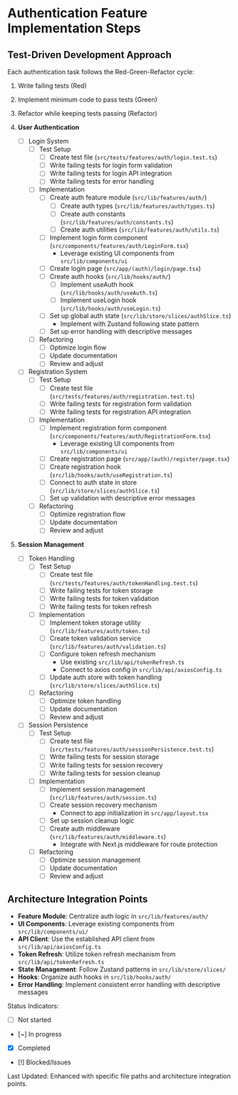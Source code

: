 # Authentication Feature Implementation Steps

## Test-Driven Development Approach
Each authentication task follows the Red-Green-Refactor cycle:
1. Write failing tests (Red)
2. Implement minimum code to pass tests (Green)
3. Refactor while keeping tests passing (Refactor)

1. **User Authentication**
   - [ ] Login System
     - [ ] Test Setup
       - [ ] Create test file (`src/tests/features/auth/login.test.ts`)
       - [ ] Write failing tests for login form validation
       - [ ] Write failing tests for login API integration
       - [ ] Write failing tests for error handling
     - [ ] Implementation
       - [ ] Create auth feature module (`src/lib/features/auth/`)
         - [ ] Create auth types (`src/lib/features/auth/types.ts`)
         - [ ] Create auth constants (`src/lib/features/auth/constants.ts`)
         - [ ] Create auth utilities (`src/lib/features/auth/utils.ts`)
       - [ ] Implement login form component (`src/components/features/auth/LoginForm.tsx`)
         - Leverage existing UI components from `src/lib/components/ui`
       - [ ] Create login page (`src/app/(auth)/login/page.tsx`)
       - [ ] Create auth hooks (`src/lib/hooks/auth/`)
         - [ ] Implement useAuth hook (`src/lib/hooks/auth/useAuth.ts`)
         - [ ] Implement useLogin hook (`src/lib/hooks/auth/useLogin.ts`)
       - [ ] Set up global auth state (`src/lib/store/slices/authSlice.ts`)
         - Implement with Zustand following state pattern
       - [ ] Set up error handling with descriptive messages
     - [ ] Refactoring
       - [ ] Optimize login flow
       - [ ] Update documentation
       - [ ] Review and adjust

   - [ ] Registration System
     - [ ] Test Setup
       - [ ] Create test file (`src/tests/features/auth/registration.test.ts`)
       - [ ] Write failing tests for registration form validation
       - [ ] Write failing tests for registration API integration
     - [ ] Implementation
       - [ ] Implement registration form component (`src/components/features/auth/RegistrationForm.tsx`)
         - Leverage existing UI components from `src/lib/components/ui`
       - [ ] Create registration page (`src/app/(auth)/register/page.tsx`)
       - [ ] Create registration hook (`src/lib/hooks/auth/useRegistration.ts`)
       - [ ] Connect to auth state in store (`src/lib/store/slices/authSlice.ts`)
       - [ ] Set up validation with descriptive error messages
     - [ ] Refactoring
       - [ ] Optimize registration flow
       - [ ] Update documentation
       - [ ] Review and adjust

2. **Session Management**
   - [ ] Token Handling
     - [ ] Test Setup
       - [ ] Create test file (`src/tests/features/auth/tokenHandling.test.ts`)
       - [ ] Write failing tests for token storage
       - [ ] Write failing tests for token validation
       - [ ] Write failing tests for token refresh
     - [ ] Implementation
       - [ ] Implement token storage utility (`src/lib/features/auth/token.ts`)
       - [ ] Create token validation service (`src/lib/features/auth/validation.ts`)
       - [ ] Configure token refresh mechanism
         - Use existing `src/lib/api/tokenRefresh.ts`
         - Connect to axios config in `src/lib/api/axiosConfig.ts`
       - [ ] Update auth store with token handling (`src/lib/store/slices/authSlice.ts`)
     - [ ] Refactoring
       - [ ] Optimize token handling
       - [ ] Update documentation
       - [ ] Review and adjust

   - [ ] Session Persistence
     - [ ] Test Setup
       - [ ] Create test file (`src/tests/features/auth/sessionPersistence.test.ts`)
       - [ ] Write failing tests for session storage
       - [ ] Write failing tests for session recovery
       - [ ] Write failing tests for session cleanup
     - [ ] Implementation
       - [ ] Implement session management (`src/lib/features/auth/session.ts`)
       - [ ] Create session recovery mechanism
         - Connect to app initialization in `src/app/layout.tsx`
       - [ ] Set up session cleanup logic
       - [ ] Create auth middleware (`src/lib/features/auth/middleware.ts`)
         - Integrate with Next.js middleware for route protection
     - [ ] Refactoring
       - [ ] Optimize session management
       - [ ] Update documentation
       - [ ] Review and adjust

## Architecture Integration Points
- **Feature Module**: Centralize auth logic in `src/lib/features/auth/`
- **UI Components**: Leverage existing components from `src/lib/components/ui/`
- **API Client**: Use the established API client from `src/lib/api/axiosConfig.ts`
- **Token Refresh**: Utilize token refresh mechanism from `src/lib/api/tokenRefresh.ts`
- **State Management**: Follow Zustand patterns in `src/lib/store/slices/`
- **Hooks**: Organize auth hooks in `src/lib/hooks/auth/`
- **Error Handling**: Implement consistent error handling with descriptive messages

Status Indicators:
- [ ] Not started
- [~] In progress
- [x] Completed
- [!] Blocked/Issues

Last Updated: Enhanced with specific file paths and architecture integration points. 